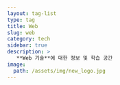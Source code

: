 ```yaml
---
layout: tag-list
type: tag
title: Web
slug: web
category: tech
sidebar: true
description: >
   **Web 기술**에 대한 정보 및 학습 공간
image:
  path: /assets/img/new_logo.jpg
---
```

